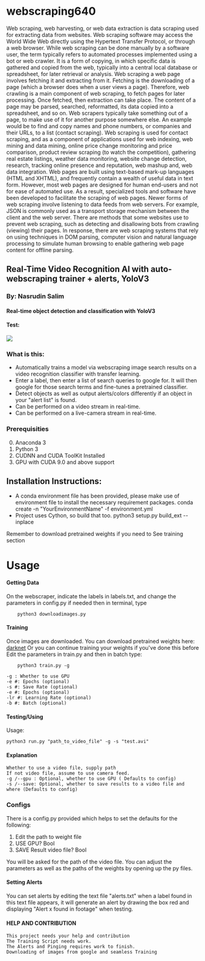 # webscraping640
Web scraping, web harvesting, or web data extraction is data scraping used for extracting data from websites. Web scraping software may access the World Wide Web directly using the Hypertext Transfer Protocol, or through a web browser. While web scraping can be done manually by a software user, the term typically refers to automated processes implemented using a bot or web crawler. It is a form of copying, in which specific data is gathered and copied from the web, typically into a central local database or spreadsheet, for later retrieval or analysis.  Web scraping a web page involves fetching it and extracting from it. Fetching is the downloading of a page (which a browser does when a user views a page). Therefore, web crawling is a main component of web scraping, to fetch pages for later processing. Once fetched, then extraction can take place. The content of a page may be parsed, searched, reformatted, its data copied into a spreadsheet, and so on. Web scrapers typically take something out of a page, to make use of it for another purpose somewhere else. An example would be to find and copy names and phone numbers, or companies and their URLs, to a list (contact scraping).  Web scraping is used for contact scraping, and as a component of applications used for web indexing, web mining and data mining, online price change monitoring and price comparison, product review scraping (to watch the competition), gathering real estate listings, weather data monitoring, website change detection, research, tracking online presence and reputation, web mashup and, web data integration.  Web pages are built using text-based mark-up languages (HTML and XHTML), and frequently contain a wealth of useful data in text form. However, most web pages are designed for human end-users and not for ease of automated use. As a result, specialized tools and software have been developed to facilitate the scraping of web pages.  Newer forms of web scraping involve listening to data feeds from web servers. For example, JSON is commonly used as a transport storage mechanism between the client and the web server.  There are methods that some websites use to prevent web scraping, such as detecting and disallowing bots from crawling (viewing) their pages. In response, there are web scraping systems that rely on using techniques in DOM parsing, computer vision and natural language processing to simulate human browsing to enable gathering web page content for offline parsing.

## Real-Time Video Recognition AI with auto-webscraping trainer + alerts, YoloV3
### By: Nasrudin Salim

#### Real-time object detection and classification with YoloV3


#### Test:
![ ](nas-demo.gif  "Algorithm Real-Time Demo")

### What is this:

- Automatically trains a model via webscraping image search results on a video recognition classifier with transfer learning.
- Enter a label, then enter a list of search queries to google for. It will then google for those search terms and fine-tunes a pretrained classifier.
- Detect objects as well as output alerts/colors differently if an object in your "alert list" is found.
- Can be performed on a video stream in real-time.
- Can be performed on a live-camera stream in real-time.


### Prerequisities
0. Anaconda 3
1.  Python 3
2. CUDNN and CUDA ToolKit Installed
3. GPU with CUDA 9.0 and above support

## Installation Instructions:
- A conda environment file has been provided, please make use of environment file to install the necessary requirement packages.
		conda create -n "YourEnvironmentName" -f environment.yml
- Project uses Cython, so build that too.
		python3 setup.py build_ext --inplace

Remember to download pretrained weights if you need to
See training section

# Usage
#### Getting Data
On the webscraper, indicate the labels in labels.txt, and change the parameters in config.py if needed then in terminal, type


		python3 downloadimages.py

#### Training
Once images are downloaded. You can download pretrained weights here: 
[darknet](https://pjreddie.com/darknet/yolo/) 
Or you can continue training your weights if you've done this before
Edit the parameters in train.py and then in batch type:

		python3 train.py -g

	-g : Whether to use GPU
	-e #: Epochs (optional)
	-s #: Save Rate (optional)
	-e #: Epochs (optional)
	-lr #: Learning Rate (optional)
	-b #: Batch (optional)


#### Testing/Using
Usage:

	python3 run.py "path_to_video_file" -g -s "test.avi"
	
#### Explanation

	Whether to use a video file, supply path
	If not video file, assume to use camera feed.
	-g /--gpu : Optional, whether to use GPU ( Defaults to config)
	-s /--save: Optional, whether to save results to a video file and where (Defaults to config)

### Configs

There is a config.py provided which helps to set the defaults for the following:
1. 	Edit the path to weight file
2. 	USE GPU? Bool
3. 	SAVE Result video file? Bool


You will be asked for the path of the video file. You can adjust the parameters as well as the paths of the weights by opening up the py files.

#### Setting Alerts
You can set alerts by editing the text file "alerts.txt" when a label found in this text file appears, it will generate an alert by drawing the box red and displaying "Alert x found in footage" when testing.

#### HELP AND CONTRIBUTION

	This project needs your help and contribution
	The Training Script needs work.
	The Alerts and Pinging requires work to finish.
	Downloading of images from google and seamless Training


